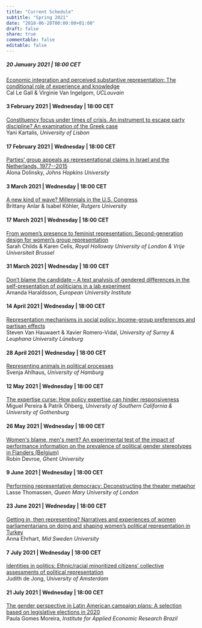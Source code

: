 ```yaml
---
title: "Current Schedule"
subtitle: "Spring 2021"
date: "2018-06-28T00:00:00+01:00"
draft: false
share: true
commentable: false
editable: false
---
```


##### 20 January 2021 | 18:00 CET
[Economic integration and perceived substantive representation: The conditional role of experience and knowledge](https://www.representations.online/seminars/2021-spring-01-le-gall/)         
Cal Le Gall & Virginie Van Ingelgom, *UCLouvain*

#### 3 February 2021 | Wednesday | 18:00 CET
[Constituency focus under times of crisis. An instrument to escape party discipline? An examination of the Greek case](https://www.representations.online/seminars/2021-spring-02-kartalis/)         
Yani Kartalis, *University of Lisbon*

#### 17 February 2021 | Wednesday | 18:00 CET
[Parties’ group appeals as representational claims in Israel and the Netherlands, 1977--2015](https://www.representations.online/seminars/2021-spring-03-dolinsky/)      
Alona Dolinsky, *Johns Hopkins University*

#### 3 March 2021 | Wednesday | 18:00 CET
[A new kind of wave? Millennials in the U.S. Congress](https://www.representations.online/seminars/2021-spring-04-anlar/)     
Brittany Anlar & Isabel Köhler, *Rutgers University*

#### 17 March 2021 | Wednesday | 18:00 CET
[From women’s presence to feminist representation: Second-generation design for women’s group representation](https://www.representations.online/seminars/2021-spring-05-childs/)     
Sarah Childs & Karen Celis, *Royal Holloway University of London & Vrije Universiteit Brussel*

#### 31 March 2021 | Wednesday | 18:00 CET
[Don’t blame the candidate – A text analysis of gendered differences in the self-presentation of politicians in a lab experiment](https://www.representations.online/seminars/2021-spring-06-haraldsson/)     
Amanda Haraldsson, *European University Institute*

#### 14 April 2021 | Wednesday | 18:00 CET
[Representation mechanisms in social policy: Income-group preferences and partisan effects](https://www.representations.online/seminars/2021-spring-07-van-hauwaert/)     
Steven Van Hauwaert & Xavier Romero-Vidal, *University of Surrey & Leuphana University Lüneburg*

#### 28 April 2021 | Wednesday | 18:00 CET
[Representing animals in political processes](https://www.representations.online/seminars/2021-spring-08-ahlhaus/)     
Svenja Ahlhaus, *University of Hamburg*

#### 12 May 2021 | Wednesday | 18:00 CET
[The expertise curse: How policy expertise can hinder responsiveness](https://www.representations.online/seminars/2021-spring-09-pereira/)     
Miguel Pereira & Patrik Öhberg, *University of Southern California & University of Gothenburg*

#### 26 May 2021 | Wednesday | 18:00 CET
[Women's blame, men's merit? An experimental test of the impact of performance information on the prevalence of political gender stereotypes in Flanders (Belgium)](https://www.representations.online/seminars/2021-spring-10-devroe/)    
Robin Devroe, *Ghent University*

#### 9 June 2021 | Wednesday | 18:00 CET
[Performing representative democracy: Deconstructing the theater metaphor](https://www.representations.online/seminars/2021-spring-11-thomassen/)      
Lasse Thomassen, *Queen Mary University of London*

#### 23 June 2021 | Wednesday | 18:00 CET
[Getting in, then representing? Narratives and experiences of women parliamentarians on doing and shaping women’s political representation in Turkey](https://www.representations.online/seminars/2021-spring-12-ehrhart/)     
Anna Ehrhart, *Mid Sweden University*

#### 7 July 2021 | Wednesday | 18:00 CET
[Identities in politics: Ethnic/racial minoritized citizens’ collective assessments of political representation](https://www.representations.online/seminars/2021-spring-13-de-jong/) 	    
Judith de Jong, *University of Amsterdam*

#### 21 July 2021 | Wednesday | 18:00 CET
[The gender perspective in Latin American campaign plans: A selection based on legislative elections in 2020](https://www.representations.online/seminars/2021-spring-14-moreira/)     
Paula Gomes Moreira, *Institute for Applied Economic Research Brazil*
